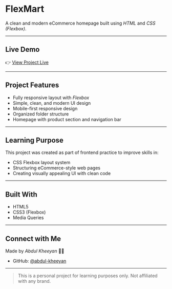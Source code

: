 #  FlexMart

A clean and modern eCommerce homepage built using *HTML* and *CSS (Flexbox)*.

---

##  Live Demo

👉 [View Project Live](https://abdul-kheeyan.github.io/FlexMart/)

---



##  Project Features

- Fully responsive layout with *Flexbox*
- Simple, clean, and modern UI design
- Mobile-first responsive design
- Organized folder structure
- Homepage with product section and navigation bar

---

##  Learning Purpose

This project was created as part of frontend practice to improve skills in:

- CSS Flexbox layout system
- Structuring eCommerce-style web pages
- Creating visually appealing UI with clean code

---

##  Built With

- HTML5  
- CSS3 (Flexbox)  
- Media Queries

---

##  Connect with Me

Made by *Abdul Kheeyan* 👨‍💻

- GitHub: [@abdul-kheeyan](https://github.com/abdul-kheeyan)

---

>  This is a personal project for learning purposes only. Not affiliated with any brand.